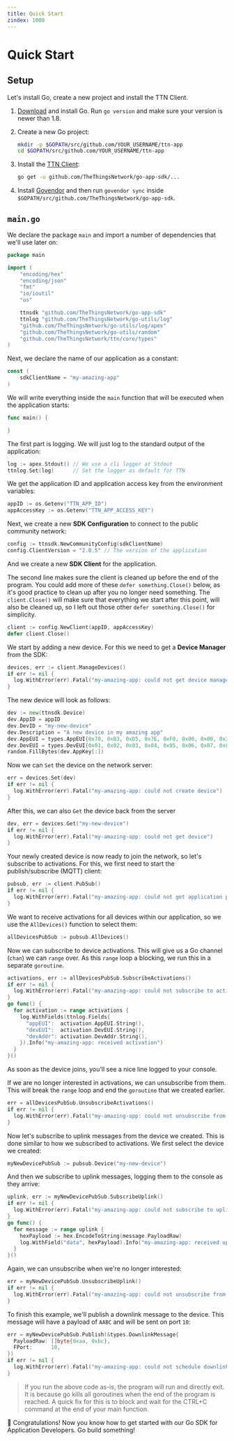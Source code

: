 ```yaml
---
title: Quick Start
zindex: 1000
---
```


# Quick Start

## Setup

Let's install Go, create a new project and install the TTN Client.

1.  [Download](https://golang.org/dl/) and install Go. Run `go version` and make sure your version is newer than 1.8.

2.  Create a new Go project:

    ```bash
    mkdir -p $GOPATH/src/github.com/YOUR_USERNAME/ttn-app
    cd $GOPATH/src/github.com/YOUR_USERNAME/ttn-app
    ```

3.  Install the [TTN Client](https://github.com/TheThingsNetwork/go-app-sdk):

    ```bash
    go get -u github.com/TheThingsNetwork/go-app-sdk/...
    ```

4.  Install [Govendor](https://github.com/kardianos/govendor) and then run `govendor sync` inside `$GOPATH/src/github.com/TheThingsNetwork/go-app-sdk`.

## `main.go`

We declare the package `main` and import a number of dependencies that we'll use later on:

```go
package main

import (
	"encoding/hex"
	"encoding/json"
	"fmt"
	"io/ioutil"
	"os"

	ttnsdk "github.com/TheThingsNetwork/go-app-sdk"
	ttnlog "github.com/TheThingsNetwork/go-utils/log"
	"github.com/TheThingsNetwork/go-utils/log/apex"
	"github.com/TheThingsNetwork/go-utils/random"
	"github.com/TheThingsNetwork/ttn/core/types"
)
```

Next, we declare the name of our application as a constant:

```go
const (
	sdkClientName = "my-amazing-app"
)
```

We will write everything inside the `main` function that will be executed when the application starts:

```go
func main() {

}
```

The first part is logging. We will just log to the standard output of the application:

```go
log := apex.Stdout() // We use a cli logger at Stdout
ttnlog.Set(log)      // Set the logger as default for TTN
```

We get the application ID and application access key from the environment variables:

```go
appID := os.Getenv("TTN_APP_ID")
appAccessKey := os.Getenv("TTN_APP_ACCESS_KEY")
```

Next, we create a new **SDK Configuration** to connect to the public community network:

```go
config := ttnsdk.NewCommunityConfig(sdkClientName)
config.ClientVersion = "2.0.5" // The version of the application
```

And we create a new **SDK Client** for the application. 

The second line makes sure the client is cleaned up before the end of the program. You could add more of these `defer something.Close()` below, as it's good practice to clean up after you no longer need something. The `client.Close()` will make sure that everything we start after this point, will also be cleaned up, so I left out those other `defer something.Close()` for simplicity.

```go
client := config.NewClient(appID, appAccessKey)
defer client.Close()
```

We start by adding a new device. For this we need to get a **Device Manager** from the SDK:

```go
devices, err := client.ManageDevices()
if err != nil {
  log.WithError(err).Fatal("my-amazing-app: could not get device manager")
}
```

The new device will look as follows:

```go
dev := new(ttnsdk.Device)
dev.AppID = appID
dev.DevID = "my-new-device"
dev.Description = "A new device in my amazing app"
dev.AppEUI = types.AppEUI{0x70, 0xB3, 0xD5, 0x7E, 0xF0, 0x00, 0x00, 0x24} // Use the real AppEUI here
dev.DevEUI = types.DevEUI{0x01, 0x02, 0x03, 0x04, 0x05, 0x06, 0x07, 0x08} // Use the real DevEUI here
random.FillBytes(dev.AppKey[:])                                           // Generate a random AppKey
```

Now we can `Set` the device on the network server:

```go
err = devices.Set(dev)
if err != nil {
  log.WithError(err).Fatal("my-amazing-app: could not create device")
}
```

After this, we can also `Get` the device back from the server

```go
dev, err = devices.Get("my-new-device")
if err != nil {
  log.WithError(err).Fatal("my-amazing-app: could not get device")
}
```

Your newly created device is now ready to join the network, so let's subscribe to activations. For this, we first need to start the publish/subscribe (MQTT) client:

```go
pubsub, err := client.PubSub()
if err != nil {
  log.WithError(err).Fatal("my-amazing-app: could not get application pub/sub")
}
```

We want to receive activations for all devices within our application, so we use the `AllDevices()` function to select them:

```go
allDevicesPubSub := pubsub.AllDevices()
```

Now we can subscribe to device activations. This will give us a Go channel (`chan`) we can `range` over. As this `range` loop a blocking, we run this in a separate `goroutine`.

```go
activations, err := allDevicesPubSub.SubscribeActivations()
if err != nil {
  log.WithError(err).Fatal("my-amazing-app: could not subscribe to activations")
}
go func() {
  for activation := range activations {
    log.WithFields(ttnlog.Fields{
      "appEUI":  activation.AppEUI.String(),
      "devEUI":  activation.DevEUI.String(),
      "devAddr": activation.DevAddr.String(),
    }).Info("my-amazing-app: received activation")
  }
}()
```

As soon as the device joins, you'll see a nice line logged to your console.

If we are no longer interested in activations, we can unsubscribe from them. This will break the `range` loop and end the `goroutine` that we created earlier.

```go
err = allDevicesPubSub.UnsubscribeActivations()
if err != nil {
  log.WithError(err).Fatal("my-amazing-app: could not unsubscribe from activations")
}
```

Now let's subscribe to uplink messages from the device we created. This is done similar to how we subscribed to activations. We first select the device we created:

```go
myNewDevicePubSub := pubsub.Device("my-new-device")
```

And then we subscribe to uplink messages, logging them to the console as they arrive:

```go
uplink, err := myNewDevicePubSub.SubscribeUplink()
if err != nil {
  log.WithError(err).Fatal("my-amazing-app: could not subscribe to uplink messages")
}
go func() {
  for message := range uplink {
    hexPayload := hex.EncodeToString(message.PayloadRaw)
    log.WithField("data", hexPayload).Info("my-amazing-app: received uplink")
  }
}()
```

Again, we can unsubscribe when we're no longer interested:

```go
err = myNewDevicePubSub.UnsubscribeUplink()
if err != nil {
  log.WithError(err).Fatal("my-amazing-app: could not unsubscribe from uplink")
}
```

To finish this example, we'll publish a downlink message to the device. This message will have a payload of `AABC` and will be sent on port `10`:

```go
err = myNewDevicePubSub.Publish(&types.DownlinkMessage{
  PayloadRaw: []byte{0xaa, 0xbc},
  FPort:      10,
})
if err != nil {
  log.WithError(err).Fatal("my-amazing-app: could not schedule downlink message")
}
```

> If you run the above code as-is, the program will run and directly exit. It is because go kills all goroutines when the end of the program is reached. A quick fix for this is to block and wait for the CTRL+C command at the end of your main function.

🎉 Congratulations! Now you know how to get started with our Go SDK for Application Developers. Go build something!
